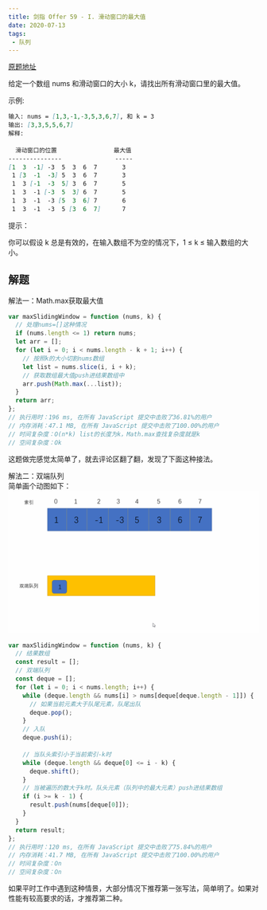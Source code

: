 ```yaml
---
title: 剑指 Offer 59 - I. 滑动窗口的最大值
date: 2020-07-13
tags:
 - 队列
---
```

[原题地址](https://leetcode-cn.com/problems/hua-dong-chuang-kou-de-zui-da-zhi-lcof/)

给定一个数组 nums 和滑动窗口的大小 k，请找出所有滑动窗口里的最大值。

示例:
```md
输入: nums = [1,3,-1,-3,5,3,6,7], 和 k = 3
输出: [3,3,5,5,6,7] 
解释: 

  滑动窗口的位置                最大值
---------------               -----
[1  3  -1] -3  5  3  6  7       3
 1 [3  -1  -3] 5  3  6  7       3
 1  3 [-1  -3  5] 3  6  7       5
 1  3  -1 [-3  5  3] 6  7       5
 1  3  -1  -3 [5  3  6] 7       6
 1  3  -1  -3  5 [3  6  7]      7
```

提示：

你可以假设 k 总是有效的，在输入数组不为空的情况下，1 ≤ k ≤ 输入数组的大小。

## 解题
解法一：Math.max获取最大值
```js
var maxSlidingWindow = function (nums, k) {
  // 处理nums=[]这种情况
  if (nums.length <= 1) return nums;
  let arr = [];
  for (let i = 0; i < nums.length - k + 1; i++) {
    // 按照k的大小切割nums数组
    let list = nums.slice(i, i + k);
    // 获取数组最大值push进结果数组中
    arr.push(Math.max(...list));
  }
  return arr;
};
// 执行用时：196 ms, 在所有 JavaScript 提交中击败了36.81%的用户
// 内存消耗：47.1 MB, 在所有 JavaScript 提交中击败了100.00%的用户
// 时间复杂度：O(n*k) list的长度为k，Math.max查找复杂度就是k
// 空间复杂度：Ok
```
这题做完感觉太简单了，就去评论区翻了翻，发现了下面这种接法。<br />

解法二：双端队列 <br/>
简单画个动图如下：
![interview59](../image/interview59.gif)
```js
var maxSlidingWindow = function (nums, k) {
  // 结果数组
  const result = [];
  // 双端队列
  const deque = [];
  for (let i = 0; i < nums.length; i++) {
    while (deque.length && nums[i] > nums[deque[deque.length - 1]]) {
      // 如果当前元素大于队尾元素，队尾出队
      deque.pop();
    }
    // 入队
    deque.push(i);

    // 当队头索引小于当前索引-k时
    while (deque.length && deque[0] <= i - k) {
      deque.shift();
    }
    // 当被遍历的数大于k时。队头元素（队列中的最大元素）push进结果数组
    if (i >= k - 1) {
      result.push(nums[deque[0]]);
    }
  }
  return result;
};
// 执行用时：120 ms, 在所有 JavaScript 提交中击败了75.84%的用户
// 内存消耗：41.7 MB, 在所有 JavaScript 提交中击败了100.00%的用户
// 时间复杂度：On
// 空间复杂度：On
```
如果平时工作中遇到这种情景，大部分情况下推荐第一张写法，简单明了。如果对性能有较高要求的话，才推荐第二种。
